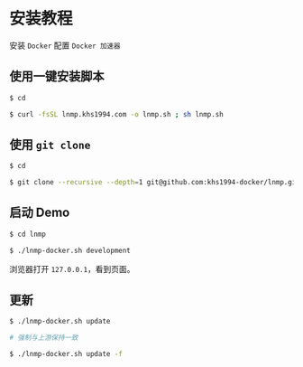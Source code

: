 # 安装教程

安装 `Docker` 配置 `Docker 加速器`

## 使用一键安装脚本

```bash
$ cd

$ curl -fsSL lnmp.khs1994.com -o lnmp.sh ; sh lnmp.sh
```

## 使用 `git clone`

```bash
$ cd

$ git clone --recursive --depth=1 git@github.com:khs1994-docker/lnmp.git
```

## 启动 Demo

```bash
$ cd lnmp

$ ./lnmp-docker.sh development
```

浏览器打开 `127.0.0.1`，看到页面。

## 更新

```bash
$ ./lnmp-docker.sh update

# 强制与上游保持一致

$ ./lnmp-docker.sh update -f
```
